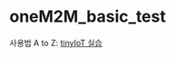 # oneM2M_basic_test

사용법 A to Z: [tinyIoT 실습](https://positive-surprise-f9f.notion.site/tinyIoT-13038a4f86fb80ceb7dece3313697c94)
